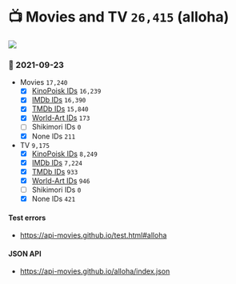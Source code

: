 # :tv: Movies and TV `26,415` (alloha)

<a href="https://API-Movies.github.io"><img src="https://API-Movies.github.io/banner.png?cache"></a>

### :date: 2021-09-23
- Movies `17,240`
  - [x] <a href="https://API-Movies.github.io/alloha/movie_kinopoisk_ids.json">KinoPoisk IDs</a> `16,239`
  - [x] <a href="https://API-Movies.github.io/alloha/movie_imdb_ids.json">IMDb IDs</a> `16,390`
  - [x] <a href="https://API-Movies.github.io/alloha/movie_tmdb_ids.json">TMDb IDs</a> `15,840`
  - [x] <a href="https://API-Movies.github.io/alloha/movie_world_art_ids.json">World-Art IDs</a> `173`
  - [ ] Shikimori IDs `0`
  - [x] None IDs `211`
- TV `9,175`
  - [x] <a href="https://API-Movies.github.io/alloha/tv_kinopoisk_ids.json">KinoPoisk IDs</a> `8,249`
  - [x] <a href="https://API-Movies.github.io/alloha/tv_imdb_ids.json">IMDb IDs</a> `7,224`
  - [x] <a href="https://API-Movies.github.io/alloha/tv_tmdb_ids.json">TMDb IDs</a> `933`
  - [x] <a href="https://API-Movies.github.io/alloha/tv_world_art_ids.json">World-Art IDs</a> `946`
  - [ ] Shikimori IDs `0`
  - [x] None IDs `421`
#### Test errors
- <a href='https://api-movies.github.io/test.html#alloha'>https://api-movies.github.io/test.html#alloha</a>
#### JSON API
- <a href='https://api-movies.github.io/alloha/index.json'>https://api-movies.github.io/alloha/index.json</a>
